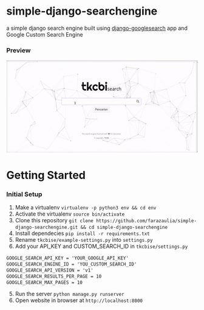 # simple-django-searchengine
a simple django search engine built using [django-googlesearch](https://github.com/praekelt/django-googlesearch) app and Google Custom Search Engine

### Preview ###
<p align="center">
<img src="https://raw.githubusercontent.com/farazaulia/simple-django-searchengine/master/tkcbise.gif" alt="demo" />
</p>

# Getting Started
### Initial Setup ###
1. Make a virtualenv ``virtualenv -p python3 env && cd env``
2. Activate the virtualenv ``source bin/activate``
3. Clone this repository ``git clone https://github.com/farazaulia/simple-django-searchengine.git && cd simple-django-searchengine``
4. Install dependecies ``pip install -r requirements.txt``
5. Rename ``tkcbise/example-settings.py`` into ``settings.py``
6. Add your API_KEY and CUSTOM_SEARCH_ID in ``tkcbise/settings.py``
```
GOOGLE_SEARCH_API_KEY = 'YOUR_GOOGLE_API_KEY'
GOOGLE_SEARCH_ENGINE_ID = 'YOU_CUSTOM_SEARCH_ID'
GOOGLE_SEARCH_API_VERSION = 'v1'
GOOGLE_SEARCH_RESULTS_PER_PAGE = 10
GOOGLE_SEARCH_MAX_PAGES = 10
```
5. Run the server ``python manage.py runserver``
6. Open website in browser at ``http://localhost:8000``
